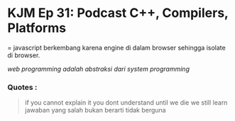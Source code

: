 # KJM Ep 31: Podcast C++, Compilers, Platforms
=
javascript berkembang karena engine di dalam browser  sehingga isolate di browser.

_web programming adalah abstraksi dari system programming_


### Quotes :
> if you cannot explain it you dont understand
> until we die we still learn
> jawaban yang salah bukan berarti tidak berguna
